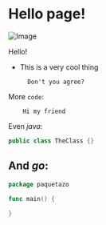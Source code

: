 # Hello page!

![Image](/static/img.png)

Hello!

* This is a very cool thing

        Don't you agree?
        
More `code`:

```
    Hi my friend
```

Even *java*:

```java
public class TheClass {}
```

## And _go_:

```go
package paquetazo

func main() {
	
}
```

